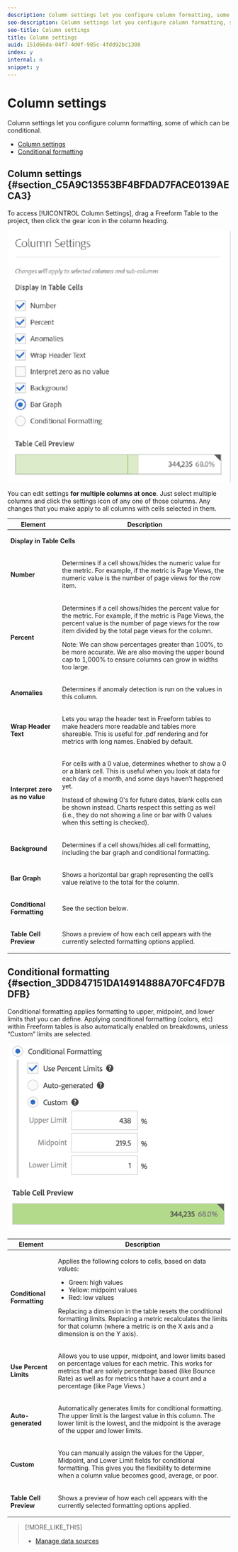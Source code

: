 ```yaml
---
description: Column settings let you configure column formatting, some of which can be conditional.
seo-description: Column settings let you configure column formatting, some of which can be conditional.
seo-title: Column settings
title: Column settings
uuid: 151d66da-04f7-4d0f-985c-4fdd92bc1308
index: y
internal: n
snippet: y
---
```


# Column settings

Column settings let you configure column formatting, some of which can be conditional.

* [Column settings](../../../../analyze/analysis-workspace/build-workspace-project/column-row-settings/column-settings.md#section_C5A9C13553BF4BFDAD7FACE0139AECA3) 
* [Conditional formatting](../../../../analyze/analysis-workspace/build-workspace-project/column-row-settings/column-settings.md#section_3DD847151DA14914888A70FC4FD7BDFB)

## Column settings {#section_C5A9C13553BF4BFDAD7FACE0139AECA3}

To access [!UICONTROL Column Settings], drag a Freeform Table to the project, then click the gear icon in the column heading.

![](assets/column_settings.png)

You can edit settings **for multiple columns at once**. Just select multiple columns and click the settings icon of any one of those columns. Any changes that you make apply to all columns with cells selected in them. 

<table id="table_8E88BB3AC2DD4F679F2663392BB52C6C"> 
 <thead> 
  <tr> 
   <th colname="col1" class="entry"> Element </th> 
   <th colname="col2" class="entry"> Description </th> 
  </tr>
 </thead>
 <tbody> 
  <tr> 
   <td colspan="2"> <p><b>Display in Table Cells</b> </p> </td> 
  </tr> 
  <tr> 
   <td colname="col1"> <p><b>Number</b> </p> </td> 
   <td colname="col2"> <p>Determines if a cell shows/hides the numeric value for the metric. For example, if the metric is Page Views, the numeric value is the number of page views for the row item. </p> </td> 
  </tr> 
  <tr> 
   <td colname="col1"> <p><b>Percent</b> </p> </td> 
   <td colname="col2"> <p>Determines if a cell shows/hides the percent value for the metric. For example, if the metric is Page Views, the percent value is the number of page views for the row item divided by the total page views for the column. </p> <p>Note:  We can show percentages greater than 100%, to be more accurate. We are also moving the upper bound cap to 1,000% to ensure columns can grow in widths too large. </p> </td> 
  </tr> 
  <tr> 
   <td colname="col1"> <p><b>Anomalies</b> </p> </td> 
   <td colname="col2"> <p>Determines if anomaly detection is run on the values in this column. </p> </td> 
  </tr> 
  <tr> 
   <td colname="col1"> <p><b>Wrap Header Text</b> </p> </td> 
   <td colname="col2"> <p>Lets you wrap the header text in Freeform tables to make headers more readable and tables more shareable. This is useful for .pdf rendering and for metrics with long names. Enabled by default. </p> </td> 
  </tr> 
  <tr> 
   <td colname="col1"> <p><b>Interpret zero as no value</b> </p> </td> 
   <td colname="col2"> <p>For cells with a 0 value, determines whether to show a 0 or a blank cell. This is useful when you look at data for each day of a month, and some days haven’t happened yet. </p> <p>Instead of showing 0's for future dates, blank cells can be shown instead. Charts respect this setting as well (i.e., they do not showing a line or bar with 0 values when this setting is checked). </p> </td> 
  </tr> 
  <tr> 
   <td colname="col1"> <p><b>Background</b> </p> </td> 
   <td colname="col2"> <p>Determines if a cell shows/hides all cell formatting, including the bar graph and conditional formatting. </p> </td> 
  </tr> 
  <tr> 
   <td colname="col1"> <p><b>Bar Graph</b> </p> </td> 
   <td colname="col2"> <p>Shows a horizontal bar graph representing the cell’s value relative to the total for the column. </p> </td> 
  </tr> 
  <tr> 
   <td colname="col1"> <p><b>Conditional Formatting</b> </p> </td> 
   <td colname="col2"> <p>See the section below. </p> </td> 
  </tr> 
  <tr> 
   <td colname="col1"> <p><b>Table Cell Preview</b> </p> </td> 
   <td colname="col2"> <p>Shows a preview of how each cell appears with the currently selected formatting options applied. </p> </td> 
  </tr> 
 </tbody> 
</table>

## Conditional formatting {#section_3DD847151DA14914888A70FC4FD7BDFB}

Conditional formatting applies formatting to upper, midpoint, and lower limits that you can define. Applying conditional formatting (colors, etc) within Freeform tables is also automatically enabled on breakdowns, unless “Custom” limits are selected.

![](assets/conditional-formatting.png)

<table id="table_F6D59140C59F488381DC67C928417E51"> 
 <thead> 
  <tr> 
   <th colname="col1" class="entry"> Element </th> 
   <th colname="col2" class="entry"> Description </th> 
  </tr>
 </thead>
 <tbody> 
  <tr> 
   <td colname="col1"> <p><b>Conditional Formatting </b> </p> </td> 
   <td colname="col2"> <p> Applies the following colors to cells, based on data values: </p> 
    <ul id="ul_C5576513EB0242F081A3E6202C87C8B5"> 
     <li id="li_71D49604ADFA4015986E2221A9ABAAF9">Green: high values </li> 
     <li id="li_2640E80446F947CF8669C9BB57FB8B25">Yellow: midpoint values </li> 
     <li id="li_34FB34158E264C028EAB9E537C14A65C">Red: low values </li> 
    </ul> <p>Replacing a dimension in the table resets the conditional formatting limits. Replacing a metric recalculates the limits for that column (where a metric is on the X axis and a dimension is on the Y axis). </p> </td> 
  </tr> 
  <tr> 
   <td colname="col1"> <p><b>Use Percent Limits </b> </p> </td> 
   <td colname="col2"> <p>Allows you to use upper, midpoint, and lower limits based on percentage values for each metric. This works for metrics that are solely percentage based (like Bounce Rate) as well as for metrics that have a count and a percentage (like Page Views.) </p> </td> 
  </tr> 
  <tr> 
   <td colname="col1"> <p><b>Auto-generated </b> </p> </td> 
   <td colname="col2"> <p>Automatically generates limits for conditional formatting. The upper limit is the largest value in this column. The lower limit is the lowest, and the midpoint is the average of the upper and lower limits. </p> </td> 
  </tr> 
  <tr> 
   <td colname="col1"> <p><b>Custom</b> </p> </td> 
   <td colname="col2"> <p>You can manually assign the values for the <span class="uicontrol"> Upper</span>, <span class="uicontrol"> Midpoint</span>, and <span class="uicontrol"> Lower Limit</span> fields for conditional formatting. This gives you the flexibility to determine when a column value becomes good, average, or poor. </p> </td> 
  </tr> 
  <tr> 
   <td colname="col1"> <p><b>Table Cell Preview</b> </p> </td> 
   <td colname="col2"> <p>Shows a preview of how each cell appears with the currently selected formatting options applied. </p> </td> 
  </tr> 
 </tbody> 
</table>

>[!MORE_LIKE_THIS]
>
>* [Manage data sources](/help/analyze/analysis-workspace/t-sync-visualization.md)
